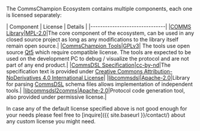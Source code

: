 The CommsChampion Ecosystem contains multiple components, each one is licensed separately:

| Component | License | Details |
|-------------------------------|
|[COMMS Library](https://github.com/commschamp/comms_champion#comms-library)|[MPL-2.0](http://mozilla.org/MPL/2.0/)|The core component of the ecosystem, can be used in any closed source project as long as any modifications to the library itself remain open source.|
|[CommsChampion Tools](https://github.com/commschamp/comms_champion#commschampion-tools)|[GPLv3](https://www.gnu.org/licenses/gpl-3.0.en.html)| The tools use open source [Qt5](https://www.qt.io/) which require compatible license. The tools are expected to be used on the development PC to debug / visualize the protocol and are not part of any end product.|
|[CommsDSL Specification](https://github.com/commschamp/CommsDSL-Specification)|[cc-by-nd](https://creativecommons.org/licenses/by-nd/4.0/)|The  specification text is provided under [Creative Commons Attribution-NoDerivatives 4.0 International License](https://creativecommons.org/licenses/by-nd/4.0/)|
|[libcommsdsl](https://github.com/commschamp/commsdsl)|[Apache-2.0](http://www.apache.org/licenses/LICENSE-2.0)|Library for parsing [CommsDSL](https://github.com/commschamp/CommsDSL-Specification) schema files allows implementation of independent tools.|
|[libcommsdsl2comms](https://github.com/commschamp/commsdsl)|[Apache-2.0](http://www.apache.org/licenses/LICENSE-2.0)|Protocol code generation tool, also provided under permissive license.|

In case any of the default license specified above is not good enough for your needs please feel free to
[inquire]({{ site.baseurl }}/contact/) about any custom license you might need.


